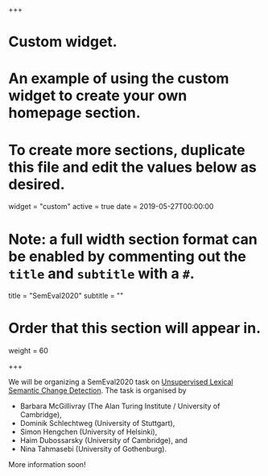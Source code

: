 +++
# Custom widget.
# An example of using the custom widget to create your own homepage section.
# To create more sections, duplicate this file and edit the values below as desired.
widget = "custom"
active = true
date = 2019-05-27T00:00:00

# Note: a full width section format can be enabled by commenting out the `title` and `subtitle` with a `#`.
title = "SemEval2020"
subtitle = ""

# Order that this section will appear in.
weight = 60

+++

We will be organizing a SemEval2020 task on <a href="https://faustusdotbe.github.io/Unsupervised-Lexical-Semantic-Change-Detection-SemEval2020/">Unsupervised Lexical Semantic Change Detection</a>.
The task is organised by 

* Barbara McGillivray (The Alan Turing Institute / University of Cambridge), 
* Dominik Schlechtweg (University of Stuttgart), 
* Simon Hengchen (University of Helsinki), 
* Haim Dubossarsky (University of Cambridge), and 
* Nina Tahmasebi (University of Gothenburg).

More information soon!